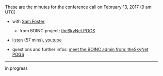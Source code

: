 These are the minutes for the conference call on February 13, 2017 (9 am UTC)
* with [Sam Foster](http://pogs.theskynet.org/pogs/view_profile.php?userid=34171)
  * from BOINC project: [theSkyNet POGS](http://pogs.theskynet.org/)


* [listen](https://soundcloud.com/gridcoin-community-hangouts/gridcoin-interview-005-pogs) (57 mins), [youtube](https://www.youtube.com/watch?v=iFvSnaTtkGk)
* questions and further infos: [meet the BOINC admin from: theSkyNet POGS](https://steemit.com/gridcoin/@erkan/meet-the-boinc-admin-from-theskynet-pogs)

***

in progress
